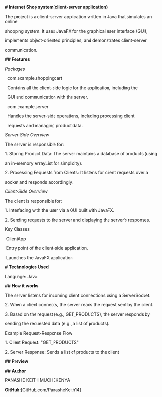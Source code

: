 **# Internet Shop system(client-server application)**



The project is a client-server application written in Java that simulates an online

shopping system. It uses JavaFX for the graphical user interface (GUI),

implements object-oriented principles, and demonstrates client-server

communication.



**## Features**



*Packages*

  com.example.shoppingcart

  Contains all the client-side logic for the application, including the

  GUI and communication with the server.

  com.example.server

  Handles the server-side operations, including processing client

  requests and managing product data.



*Server-Side Overview*

The server is responsible for:

1\. Storing Product Data: The server maintains a database of products (using

an in-memory ArrayList for simplicity).

2\. Processing Requests from Clients: It listens for client requests over a

socket and responds accordingly.



*Client-Side Overview*

The client is responsible for:

1\. Interfacing with the user via a GUI built with JavaFX.

2\. Sending requests to the server and displaying the server’s responses.

Key Classes

&nbsp;ClientApp

&nbsp;Entry point of the client-side application.

&nbsp;Launches the JavaFX application



**# Technologies Used**



Language: Java



**## How it works**

The server listens for incoming client connections using a ServerSocket.

2\. When a client connects, the server reads the request sent by the client.

3\. Based on the request (e.g., GET\_PRODUCTS), the server responds by

sending the requested data (e.g., a list of products).

Example Request-Response Flow

1\. Client Request: "GET\_PRODUCTS"

2\. Server Response: Sends a list of products to the client



**## Preview**





**## Author**

PANASHE KEITH MUCHEKENYA

**GitHub:**\[GitHub.com/PanasheKeith14]

